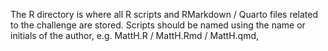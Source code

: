The R directory is where all R scripts and RMarkdown / Quarto files related to the challenge are stored. Scripts should be named using the name or initials of the author, e.g. MattH.R / MattH.Rmd / MattH.qmd, 
